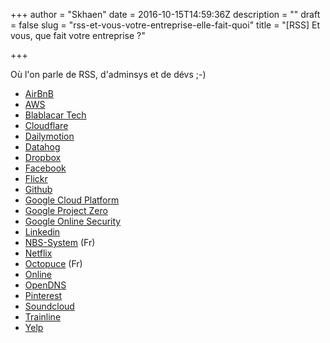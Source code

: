 +++
author = "Skhaen"
date = 2016-10-15T14:59:36Z
description = ""
draft = false
slug = "rss-et-vous-votre-entreprise-elle-fait-quoi"
title = "[RSS] Et vous, que fait votre entreprise ?"

+++

Où l'on parle de RSS, d'adminsys et de dévs ;-)

* [AirBnB](http://nerds.airbnb.com/feed/)
* [AWS](https://feeds.feedburner.com/AmazonWebServicesBlog)
* [Blablacar Tech](http://blablatech.com/atom.xml)
* [Cloudflare](https://blog.cloudflare.com/rss/)
* [Dailymotion](http://engineering.dailymotion.com/rss/)
* [Datahog](https://engineering.datadoghq.com/index.xml)
* [Dropbox](https://blogs.dropbox.com/tech/feed/)
* [Facebook](https://code.facebook.com/posts/rss)
* [Flickr](https://code.flickr.net/feed/)
* [Github](http://githubengineering.com/atom.xml)
* [Google Cloud Platform](https://feeds.feedburner.com/ClPlBl)
* [Google Project Zero](https://googleprojectzero.blogspot.fr/)
* [Google Online Security](https://feeds.feedburner.com/GoogleOnlineSecurityBlog)
* [Linkedin](https://engineering.linkedin.com/blog)
* [NBS-System](https://www.nbs-system.com/feed) (Fr)
* [Netflix](http://techblog.netflix.com/feeds/posts/default)
* [Octopuce](https://www.octopuce.fr/categorie/blog/feed/) (Fr)
* [Online](https://blog.online.net/rss/)
* [OpenDNS](https://blog.opendns.com/feed/)
* [Pinterest](https://engineering.pinterest.com/blog/rss)
* [Soundcloud](https://developers.soundcloud.com/blog.rss)
* [Trainline](https://blog.trainline.eu/)
* [Yelp](https://engineeringblog.yelp.com/)

